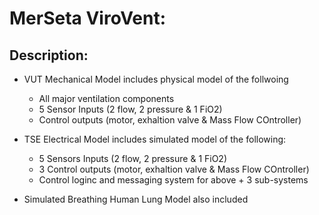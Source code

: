 # MerSeta ViroVent:

## Description:

* VUT Mechanical Model includes physical model of the follwoing
	* All major ventilation components
	* 5 Sensor Inputs (2 flow, 2 pressure & 1 FiO2)
	* Control outputs (motor, exhaltion valve & Mass Flow COntroller)

* TSE Electrical Model includes simulated model of the following:
	* 5 Sensors Inputs (2 flow, 2 pressure & 1 FiO2)
	* 3 Control outputs (motor, exhaltion valve & Mass Flow COntroller)
	* Control loginc and messaging system for above + 3 sub-systems

* Simulated Breathing Human Lung Model also included
